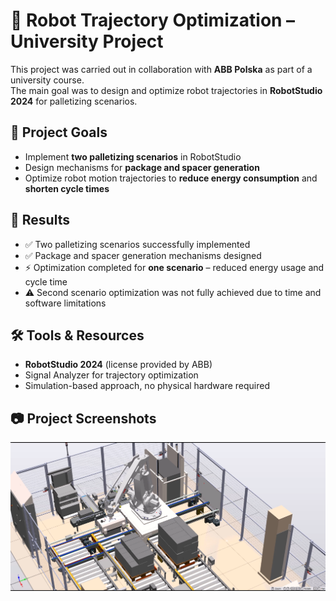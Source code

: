 # 🤖 Robot Trajectory Optimization – University Project  

This project was carried out in collaboration with **ABB Polska** as part of a university course.  
The main goal was to design and optimize robot trajectories in **RobotStudio 2024** for palletizing scenarios.  

## 🎯 Project Goals  
- Implement **two palletizing scenarios** in RobotStudio  
- Design mechanisms for **package and spacer generation**  
- Optimize robot motion trajectories to **reduce energy consumption** and **shorten cycle times**  

## 📌 Results  
- ✅ Two palletizing scenarios successfully implemented  
- ✅ Package and spacer generation mechanisms designed  
- ⚡ Optimization completed for **one scenario** – reduced energy usage and cycle time  
- ⚠️ Second scenario optimization was not fully achieved due to time and software limitations  

## 🛠️ Tools & Resources  
- **RobotStudio 2024** (license provided by ABB)  
- Signal Analyzer for trajectory optimization  
- Simulation-based approach, no physical hardware required  

## 📷 Project Screenshots  
![Palletizing Scenario](./images/palletizing_scenario.png)  
